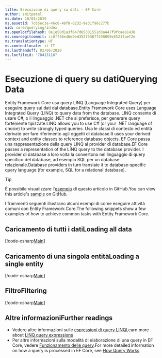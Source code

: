```yaml
---
title: Esecuzione di query su dati - EF Core
author: smitpatel
ms.date: 10/03/2019
ms.assetid: 7c65ec3e-46c8-48f8-8232-9e31f96c277b
uid: core/querying/index
ms.openlocfilehash: 0e1e50d1a3f647d65301552d0a447f9fcae81438
ms.sourcegitcommit: cc0ff36e46e9ed3527638f7208000e8521faef2e
ms.translationtype: HT
ms.contentlocale: it-IT
ms.lasthandoff: 03/06/2020
ms.locfileid: "78413116"
---
```

# <a name="querying-data"></a><span data-ttu-id="4d3ca-102">Esecuzione di query su dati</span><span class="sxs-lookup"><span data-stu-id="4d3ca-102">Querying Data</span></span>

<span data-ttu-id="4d3ca-103">Entity Framework Core usa query LINQ (Language Integrated Query) per eseguire query sui dati dal database.</span><span class="sxs-lookup"><span data-stu-id="4d3ca-103">Entity Framework Core uses Language Integrated Query (LINQ) to query data from the database.</span></span> <span data-ttu-id="4d3ca-104">LINQ consente di usare C#, o il linguaggio .NET che si preferisce, per generare query fortemente tipizzate.</span><span class="sxs-lookup"><span data-stu-id="4d3ca-104">LINQ allows you to use C# (or your .NET language of choice) to write strongly typed queries.</span></span> <span data-ttu-id="4d3ca-105">Usa le classi di contesto ed entità derivate per fare riferimento agli oggetti di database.</span><span class="sxs-lookup"><span data-stu-id="4d3ca-105">It uses your derived context and entity classes to reference database objects.</span></span> <span data-ttu-id="4d3ca-106">EF Core passa una rappresentazione della query LINQ al provider di database.</span><span class="sxs-lookup"><span data-stu-id="4d3ca-106">EF Core passes a representation of the LINQ query to the database provider.</span></span> <span data-ttu-id="4d3ca-107">I provider di database a loro volta la convertono nel linguaggio di query specifico del database, ad esempio SQL per un database relazionale.</span><span class="sxs-lookup"><span data-stu-id="4d3ca-107">Database providers in turn translate it to database-specific query language (for example, SQL for a relational database).</span></span>

> [!TIP]
> <span data-ttu-id="4d3ca-108">È possibile visualizzare l'[esempio](https://github.com/dotnet/EntityFramework.Docs/tree/master/samples/core/Querying) di questo articolo in GitHub.</span><span class="sxs-lookup"><span data-stu-id="4d3ca-108">You can view this article's [sample](https://github.com/dotnet/EntityFramework.Docs/tree/master/samples/core/Querying) on GitHub.</span></span>

<span data-ttu-id="4d3ca-109">I frammenti seguenti illustrano alcuni esempi di come eseguire attività comuni con Entity Framework Core.</span><span class="sxs-lookup"><span data-stu-id="4d3ca-109">The following snippets show a few examples of how to achieve common tasks with Entity Framework Core.</span></span>

## <a name="loading-all-data"></a><span data-ttu-id="4d3ca-110">Caricamento di tutti i dati</span><span class="sxs-lookup"><span data-stu-id="4d3ca-110">Loading all data</span></span>

[!code-csharp[Main](../../../samples/core/Querying/Basics/Sample.cs#LoadingAllData)]

## <a name="loading-a-single-entity"></a><span data-ttu-id="4d3ca-111">Caricamento di una singola entità</span><span class="sxs-lookup"><span data-stu-id="4d3ca-111">Loading a single entity</span></span>

[!code-csharp[Main](../../../samples/core/Querying/Basics/Sample.cs#LoadingSingleEntity)]

## <a name="filtering"></a><span data-ttu-id="4d3ca-112">Filtro</span><span class="sxs-lookup"><span data-stu-id="4d3ca-112">Filtering</span></span>

[!code-csharp[Main](../../../samples/core/Querying/Basics/Sample.cs#Filtering)]

## <a name="further-readings"></a><span data-ttu-id="4d3ca-113">Altre informazioni</span><span class="sxs-lookup"><span data-stu-id="4d3ca-113">Further readings</span></span>

- <span data-ttu-id="4d3ca-114">Vedere altre informazioni sulle [espressioni di query LINQ](/dotnet/csharp/programming-guide/concepts/linq/basic-linq-query-operations)</span><span class="sxs-lookup"><span data-stu-id="4d3ca-114">Learn more about [LINQ query expressions](/dotnet/csharp/programming-guide/concepts/linq/basic-linq-query-operations)</span></span>
- <span data-ttu-id="4d3ca-115">Per altre informazioni sulla modalità di elaborazione di una query in EF Core, vedere [Funzionamento delle query](xref:core/querying/how-query-works).</span><span class="sxs-lookup"><span data-stu-id="4d3ca-115">For more detailed information on how a query is processed in EF Core, see [How Query Works](xref:core/querying/how-query-works).</span></span>
